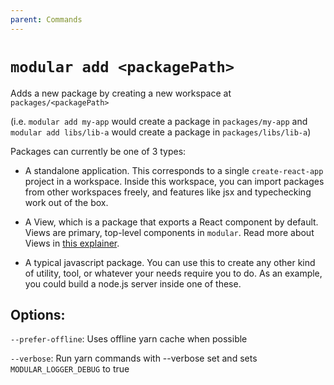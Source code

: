 ```yaml
---
parent: Commands
---
```


# `modular add <packagePath>`

Adds a new package by creating a new workspace at `packages/<packagePath>`

(i.e. `modular add my-app` would create a package in `packages/my-app` and
`modular add libs/lib-a` would create a package in `packages/libs/lib-a`)

Packages can currently be one of 3 types:

- A standalone application. This corresponds to a single `create-react-app`
  project in a workspace. Inside this workspace, you can import packages from
  other workspaces freely, and features like jsx and typechecking work out of
  the box.

- A View, which is a package that exports a React component by default. Views
  are primary, top-level components in `modular`. Read more about Views in
  [this explainer](../concepts/views.md).

- A typical javascript package. You can use this to create any other kind of
  utility, tool, or whatever your needs require you to do. As an example, you
  could build a node.js server inside one of these.

## Options:

`--prefer-offline`: Uses offline yarn cache when possible

`--verbose`: Run yarn commands with --verbose set and sets
`MODULAR_LOGGER_DEBUG` to true
